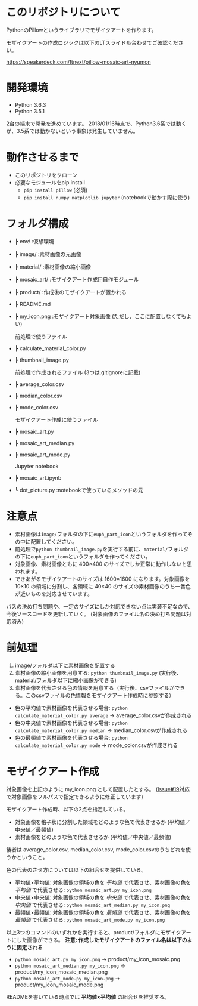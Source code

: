 # このリポジトリについて
PythonのPillowというライブラリでモザイクアートを作ります。

モザイクアートの作成ロジックは以下のLTスライドも合わせてご確認ください。

https://speakerdeck.com/ftnext/pillow-mosaic-art-nyumon

# 開発環境
* Python 3.6.3
* Python 3.5.1

2台の端末で開発を進めています。
2018/01/16時点で、Python3.6系では動くが、3.5系では動かないという事象は発生していません。

# 動作させるまで
* このリポジトリをクローン
* 必要なモジュールをpip install
  * `pip install pillow` (必須)
  * `pip install numpy matplotlib jupyter` (notebookで動かす際に使う)

# フォルダ構成
* ┣ env/ :仮想環境
* ┣ image/ :素材画像の元画像
* ┣ material/ :素材画像の縮小画像
* ┣ mosaic_art/ :モザイクアート作成用自作モジュール
* ┣ product/ :作成後のモザイクアートが置かれる

* ┣ README.md
* ┣ my_icon.png :モザイクアート対象画像 (ただし、ここに配置しなくてもよい)

  前処理で使うファイル
* ┣ calculate_material_color.py
* ┣ thumbnail_image.py

  前処理で作成されるファイル (3つは.gitignoreに記載)
* ┣ average_color.csv
* ┣ median_color.csv
* ┣ mode_color.csv

  モザイクアート作成に使うファイル
* ┣ mosaic_art.py
* ┣ mosaic_art_median.py
* ┣ mosaic_art_mode.py

  Jupyter notebook
* ┣ mosaic_art.ipynb
* ┗ dot_picture.py :notebookで使っているメソッドの元

# 注意点
* 素材画像は`image/`フォルダの下に`euph_part_icon`というフォルダを作ってその中に配置してください。
* 前処理で`python thumbnail_image.py`を実行する前に、`material/`フォルダの下に`euph_part_icon`というフォルダを作ってください。
* 対象画像、素材画像ともに 400×400 のサイズでしか正常に動作しないと思われます。
* できあがるモザイクアートのサイズは 1600×1600 になります。対象画像を 10×10 の領域に分割し、各領域に 40×40 のサイズの素材画像のうち一番色が近いものを対応させています。

パスの決め打ち問題や、一定のサイズにしか対応できない点は実装不足なので、今後ソースコードを更新していく。
(対象画像のファイル名の決め打ち問題は対応済み)

# 前処理
1. image/フォルダ以下に素材画像を配置する
1. 素材画像の縮小画像を用意する: `python thumbnail_image.py` (実行後、material/フォルダ以下に縮小画像ができる)
1. 素材画像を代表させる色の情報を用意する（実行後、csvファイルができる。このcsvファイルの色情報をモザイクアート作成時に参照する）
* 色の平均値で素材画像を代表させる場合: `python calculate_material_color.py average` → average_color.csvが作成される
* 色の中央値で素材画像を代表させる場合: `python calculate_material_color.py median` → median_color.csvが作成される
* 色の最頻値で素材画像を代表させる場合: `python calculate_material_color.py mode` → mode_color.csvが作成される

# モザイクアート作成
対象画像を上記のように my_icon.png として配置したとする。
([Issue#19](https://github.com/ftnext/mosaic-art-python/issues/19)対応で対象画像をフルパスで指定できるように修正しています)

モザイクアート作成時、以下の2点を指定している。
* 対象画像を格子状に分割した領域をどのような色で代表させるか (平均値／中央値／最頻値)
* 素材画像をどのような色で代表させるか (平均値／中央値／最頻値)

後者は average_color.csv, median_color.csv, mode_color.csvのうちどれを使うかということ。

色の代表のさせ方については以下の組合せを提供している。
* 平均値×平均値: 対象画像の領域の色を *平均値* で代表させ、素材画像の色を *平均値* で代表させる: `python mosaic_art.py my_icon.png`
* 中央値×中央値: 対象画像の領域の色を *中央値* で代表させ、素材画像の色を *中央値* で代表させる: `python mosaic_art_median.py my_icon.png`
* 最頻値×最頻値: 対象画像の領域の色を *最頻値* で代表させ、素材画像の色を *最頻値* で代表させる: `python mosaic_art_mode.py my_icon.png`

以上3つのコマンドのいずれかを実行すると、product/フォルダにモザイクアートにした画像ができる。
**注意: 作成したモザイクアートのファイル名は以下のように固定される**
* `python mosaic_art.py my_icon.png` → product/my_icon_mosaic.png
* `python mosaic_art_median.py my_icon.png` → product/my_icon_mosaic_median.png
* `python mosaic_art_mode.py my_icon.png` → product/my_icon_mosaic_mode.png

READMEを書いている時点では **平均値×平均値** の組合せを推奨する。
